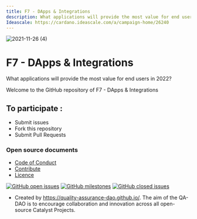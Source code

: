 ```yaml
---
title: F7 - DApps & Integrations
description: What applications will provide the most value for end users in 2022?
Ideascale: https://cardano.ideascale.com/a/campaign-home/26240
---
```

![2021-11-26 (4)](https://user-images.githubusercontent.com/25156451/143625589-83041d24-125c-42fb-82ec-77dae53223bd.png)

# F7 - DApps & Integrations

What applications will provide the most value for end users in 2022?

Welcome to the GitHub repository of F7 - DApps & Integrations

## To participate :
* Submit issues
* Fork this repository
* Submit Pull Requests

### Open source documents 
- [Code of Conduct](https://github.com/Catalyst-Challenges/F7-Apps-and-Integrations/blob/main/CODE-OF-CONDUCT.md)
- [Contribute](https://github.com/Catalyst-Challenges/F7-Apps-and-Integrations/blob/main/CONTRIBUTE.md)
- [Licence](https://github.com/Catalyst-Challenges/F7-Apps-and-Integrations/blob/main/LICENSE)

[![GitHub open issues](https://img.shields.io/github/issues/Catalyst-Challenges/F7-Apps-and-Integrations?style=flat-square)](https://github.com/Catalyst-Challenges/F7-Apps-and-Integrations/issues)
[![GitHub milestones](https://img.shields.io/github/milestones/open/Catalyst-Challenges/F7-Apps-and-Integrations?style=flat-square)](https://github.com/Catalyst-Challenges/F7-Apps-and-Integrations/milestones)
[![GitHub closed issues](https://img.shields.io/github/issues-closed-raw/Catalyst-Challenges/F7-Apps-and-Integrations?style=flat-square)](https://github.com/Catalyst-Challenges/F7-Apps-and-Integrations/issues?q=is%3Aissue+is%3Aclosed)


- Created by https://quality-assurance-dao.github.io/. The aim of the QA-DAO is to encourage collaboration and innovation across all open-source Catalyst Projects.

